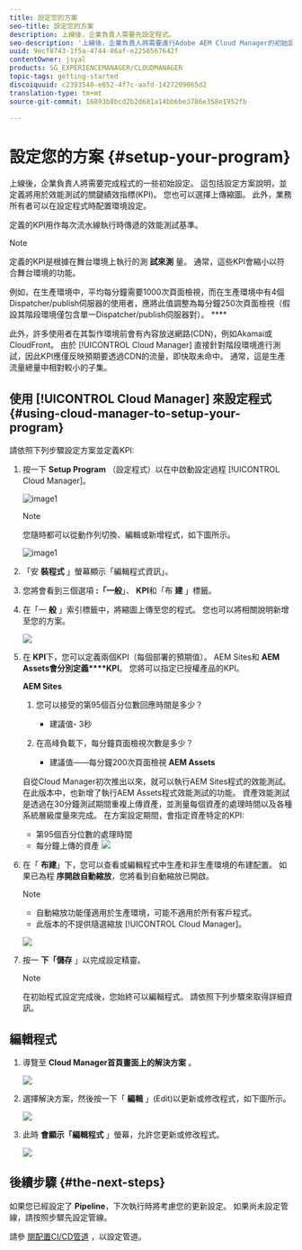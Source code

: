 ```yaml
---
title: 設定您的方案
seo-title: 設定您的方案
description: 上線後，企業負責人需要先設定程式。
seo-description: '上線後，企業負責人將需要進行Adobe AEM Cloud Manager的初始設定。 這包括設定方案說明，以及定義將用於效能測試的KPI。 '
uuid: 9ecf8743-1f5a-4744-86af-e2256567642f
contentOwner: jsyal
products: SG_EXPERIENCEMANAGER/CLOUDMANAGER
topic-tags: getting-started
discoiquuid: c2393540-e852-4f7c-aafd-1427209065d2
translation-type: tm+mt
source-git-commit: 16893b8bcd2b2d681a14bb6be3786e358e1952fb

---
```



# 設定您的方案 {#setup-your-program}

上線後，企業負責人將需要完成程式的一些初始設定。 這包括設定方案說明，並定義將用於效能測試的關鍵績效指標(KPI)。 您也可以選擇上傳縮圖。 此外，業務所有者可以在設定程式時配置環境設定。

定義的KPI用作每次流水線執行時傳遞的效能測試基準。

>[!NOTE]
>
>定義的KPI是根據在舞台環境上執行的測 **試來測** 量。 通常，這些KPI會縮小以符合舞台環境的功能。
>
>例如，在生產環境中，平均每分鐘需要1000次頁面檢視，而在生產環境中有4個Dispatcher/publish伺服器的使用者，應將此值調整為每分鐘250次頁面檢視（假設其階段環境僅包含單一Dispatcher/publish伺服器對）。 ****
>
>此外，許多使用者在其製作環境前會有內容放送網路(CDN)，例如Akamai或CloudFront。 由於 [!UICONTROL Cloud Manager] 直接針對階段環境進行測試，因此KPI應僅反映預期要透過CDN的流量，即快取未命中。 通常，這是生產流量總量中相對較小的子集。

## 使用 [!UICONTROL Cloud Manager] 來設定程式 {#using-cloud-manager-to-setup-your-program}

請依照下列步驟設定方案並定義KPI:

1. 按一下 **Setup Program** （設定程式）以在中啟動設定過程 [!UICONTROL Cloud Manager]。

   ![image1](assets/set-up-program/setup1.png)

   >[!NOTE]
   > 您隨時都可以從動作列切換、編輯或新增程式，如下圖所示。

   ![image1](assets/set-up-program/setup2.png)


1. 「安 **裝程式** 」螢幕顯示「編輯程式資訊」。

1. 您將會看到三個選項 **:「一般**」、 **KPI**&#x200B;和「布 **建** 」標籤。

1. 在「一 **般** 」索引標籤中，將縮圖上傳至您的程式。 您也可以將相關說明新增至您的方案。

   ![](assets/Setup_Program-General.png)

1. 在 **KPI**&#x200B;下，您可以定義兩個KPI（每個部署的預期值）。 AEM Sites和 **AEM Assets會分別定義****KPI**。 您將可以指定已授權產品的KPI。

   **AEM Sites**

   1. 您可以接受的第95個百分位數回應時間是多少？

      * 建議值- 3秒
   1. 在高峰負載下，每分鐘頁面檢視次數是多少？

      * 建議值——每分鐘200次頁面檢視
   **AEM Assets**

   自從Cloud Manager初次推出以來，就可以執行AEM Sites程式的效能測試。 在此版本中，也新增了執行AEM Assets程式效能測試的功能。 資產效能測試是透過在30分鐘測試期間重複上傳資產，並測量每個資產的處理時間以及各種系統層級度量來完成。
在方案設定期間，會指定資產特定的KPI:

   * 第95個百分位數的處理時間
   * 每分鐘上傳的資產
   ![](assets/Setup_Program-KPIs.png)

1. 在「 **布建**」下，您可以查看或編輯程式中生產和非生產環境的布建配置。 如果已為程 **序開啟自動縮放**，您將看到自動縮放已開啟。

   >[!NOTE]
   >
   >* 自動縮放功能僅適用於生產環境，可能不適用於所有客戶程式。
   >* 此版本的不提供隨選縮放 [!UICONTROL Cloud Manager]。


   ![](assets/Setup_Program-Provisioning.png)

1. 按一 **下「儲存** 」以完成設定精靈。

   >[!NOTE]
   >
   >在初始程式設定完成後，您始終可以編輯程式。 請依照下列步驟來取得詳細資訊。

## 編輯程式

1. 導覽至 **Cloud Manager首頁畫面上的解決方案** 。

   ![](assets/SetUpProgram5.png)

1. 選擇解決方案，然後按一下「 **編輯** 」(Edit)以更新或修改程式，如下圖所示。

   ![](assets/SetUpProgram6.png)

1. 此時 **會顯示「編輯程式** 」螢幕，允許您更新或修改程式。

   ![](assets/Editing_Program-screen3.png)

## 後續步驟 {#the-next-steps}

如果您已經設定了 **Pipeline**，下次執行時將考慮您的更新設定。 如果尚未設定管線，請按照步驟先設定管線。

請參 [閱配置CI/CD管道](https://helpx.adobe.com/experience-manager/cloud-manager/using/configuring-pipeline.html) ，以設定管道。
